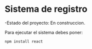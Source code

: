 <h1>Sistema de registro</h1>

-Estado del proyecto: En construccion.

Para ejecutar el sistema debes poner:


```npm install react```
